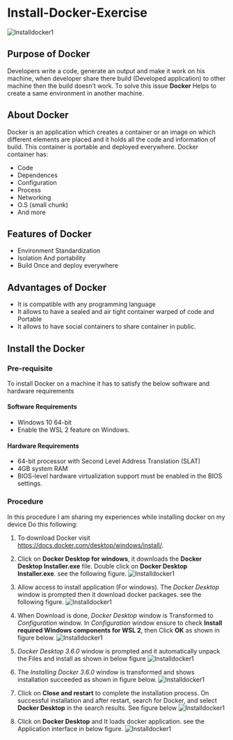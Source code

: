 # Install-Docker-Exercise
![Installdocker1](Images_DockerInstall/logo.png)
## Purpose of Docker
Developers write a code, generate an output and make it work on his machine, when developer share there build (Developed application) to other machine then the build doesn’t work. To solve this issue **Docker** Helps to create a same environment in another machine.

## About Docker
Docker is an application which creates a container or an image on which different elements are placed and it holds all the code and information of build. This container is portable and deployed everywhere. 
Docker container has:
* Code
* Dependences
*	Configuration
*	Process
*	Networking
*	O.S (small chunk)
*	And more

## Features of Docker
*	Environment Standardization 
*	Isolation And portability
*	Build Once and deploy everywhere

## Advantages of Docker
* It is compatible with any programming language
*	It allows to have a sealed and air tight container warped of code and Portable
*	It allows to have social containers to share container in public.

## Install the Docker

### Pre-requisite
To install Docker on a machine it has to satisfy the below software and hardware requirements

#### Software Requirements
* Windows 10 64-bit
* Enable the WSL 2 feature on Windows. 

#### Hardware Requirements
* 64-bit processor with Second Level Address Translation (SLAT)
* 4GB system RAM
* BIOS-level hardware virtualization support must be enabled in the BIOS settings. 

### Procedure
In this procedure I am sharing my experiences while installing docker on my device
Do this following:
1. To download Docker visit https://docs.docker.com/desktop/windows/install/.
1. Click on **Docker Desktop for windows**, it downloads the **Docker Desktop Installer.exe** file. Double click on **Docker Desktop Installer.exe**. see the following figure.
![Installdocker1](Images_DockerInstall/Install%201.png)

1. Allow access to install application (For windows). The *Docker Desktop* window is prompted then it download docker packages. see the following figure.
![Installdocker1](Images_DockerInstall/Install%202.jpg)

1. When Download is done, *Docker Desktop* window is Transformed to *Configuration* window. In *Configuration* window ensure to check **Install required Windows components for WSL 2**, then Click **OK** as shown in figure below.
![Installdocker1](Images_DockerInstall/Install%203.jpg)

1. *Docker Desktop 3.6.0* window is prompted and it automatically unpack the Files and install as shown in below figure
![Installdocker1](Images_DockerInstall/Install%204.png) 

1. The *Installing Docker 3.6.0* window is transformed and shows installation succeeded as shown in figure below. 
![Installdocker1](Images_DockerInstall/Install%205.png)

1. Click on **Close and restart** to complete the installation process. 
On successful installation and after restart, search for Docker, and select **Docker Desktop** in the search results. See figure below
![Installdocker1](Images_DockerInstall/Install%206.png) 

1. Click on **Docker Desktop** and It loads docker application. see the Application interface in below figure.
![Installdocker1](Images_DockerInstall/Install%20Docker-End.png) 

